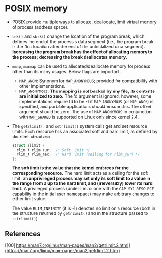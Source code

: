 # POSIX memory

- POSIX provide multiple ways to allocate, deallocate, limit virtual memory of process (address space).
- `brk()` and `sbrk()` change the location of the program break, which defines the end of the process's data segment (i.e., the program break is the first location after the end of the uninitialized data segment).  **Increasing the program break has the effect of allocating memory to the process; decreasing the break deallocates memory.**
- `mmap`, `munmap` can be used to allocated/deallocate memory for process other than its many usages. Below flags are important.
  - `MAP_ANON`: Synonym for `MAP_ANONYMOUS`; provided for compatibility with other implementations.
  - `MAP_ANONYMOUS`: **The mapping is not backed by any file; its contents are initialized to zero.**  The fd argument is ignored; however, some implementations require fd to be -1 if `MAP_ANONYMOUS` (or `MAP_ANON`) is specified, and portable applications should ensure this.  The offset argument should be zero. The use of `MAP_ANONYMOUS` in conjunction with `MAP_SHARED` is supported on Linux only since kernel 2.4.
- The `getrlimit()` and `setrlimit()` system calls get and set resource limits.  Each resource has an associated soft and hard limit, as defined by the rlimit structure:
  ```c
  struct rlimit {
    rlim_t rlim_cur;  /* Soft limit */
    rlim_t rlim_max;  /* Hard limit (ceiling for rlim_cur) */
  };
  ```
  **The soft limit is the value that the kernel enforces for the corresponding resource.**  The hard limit acts as a ceiling for the soft limit: an **unprivileged process may set only its soft limit to a value in the range from 0 up to the hard limit, and (irreversibly) lower its hard limit.**  A privileged process (under Linux: one with the `CAP_SYS_RESOURCE` capability in the initial user namespace) may make arbitrary changes to either limit value.

  The value `RLIM_INFINITY` (it is -1) denotes no limit on a resource (both in the structure returned by `getrlimit()` and in the structure passed to `setrlimit()`)


## References

[[00] https://man7.org/linux/man-pages/man2/getrlimit.2.html](https://man7.org/linux/man-pages/man2/getrlimit.2.html)
